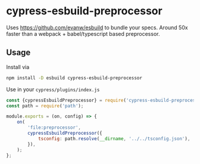 # cypress-esbuild-preprocessor

Uses https://github.com/evanw/esbuild to bundle your specs. Around 50x faster than a webpack + babel/typescript based preprocessor.

## Usage

Install via

```bash
npm install -D esbuild cypress-esbuild-preprocessor
```

Use in your `cypress/plugins/index.js`

```javascript
const {cypressEsbuildPreprocessor} = require('cypress-esbuild-preprocessor');
const path = require('path');

module.exports = (on, config) => {
    on(
        'file:preprocessor',
        cypressEsbuildPreprocessor({
            tsconfig: path.resolve(__dirname, '../../tsconfig.json'),
        }),
    );
};
```
